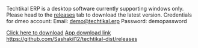 Techtikal ERP is a desktop software currently supporting windows only. Please head to the [releases](https://github.com/Sashakil12/techtikal-dist/releases) tab to download the latest version.
Credentials for dmeo account:
Email: demo@techtikal.erp
Password: demopassword

[Click here to download](https://github.com/Sashakil12/techtikal-dist/releases)
[App download link](https://github.com/Sashakil12/techtikal-dist/releases)
https://github.com/Sashakil12/techtikal-dist/releases


